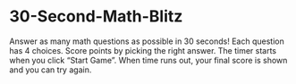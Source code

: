 # 30-Second-Math-Blitz
Answer as many math questions as possible in 30 seconds! Each question has 4 choices. Score points by picking the right answer. The timer starts when you click “Start Game”. When time runs out, your final score is shown and you can try again.
